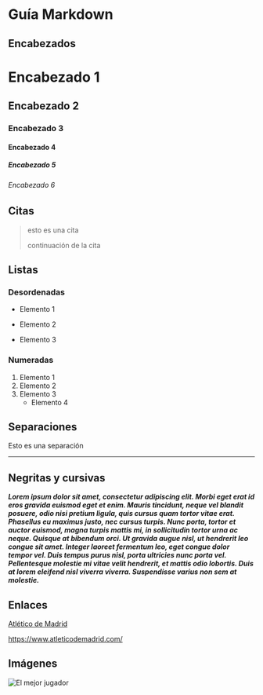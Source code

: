 # Guía Markdown


## Encabezados

# Encabezado 1
## Encabezado 2
### Encabezado 3
#### Encabezado 4
##### Encabezado 5
###### Encabezado 6



## Citas
> esto es una cita
> 
> continuación de la cita


## Listas
### Desordenadas
- Elemento 1
* Elemento 2
+ Elemento 3
 ### Numeradas
 1. Elemento 1
 2. Elemento 2
 3. Elemento 3
    - Elemento 4

## Separaciones
Esto es una separación


___________

## Negritas y cursivas
***Lorem ipsum dolor sit amet, consectetur adipiscing elit. Morbi eget erat id eros gravida euismod eget et enim. Mauris tincidunt, neque vel blandit posuere, odio nisi pretium ligula, quis cursus quam tortor vitae erat. Phasellus eu maximus justo, nec cursus turpis. Nunc porta, tortor et auctor euismod, magna turpis mattis mi, in sollicitudin tortor urna ac neque. Quisque at bibendum orci. Ut gravida augue nisl, ut hendrerit leo congue sit amet. Integer laoreet fermentum leo, eget congue dolor tempor vel. Duis tempus purus nisl, porta ultricies nunc porta vel. Pellentesque molestie mi vitae velit hendrerit, et mattis odio lobortis. Duis at lorem eleifend nisl viverra viverra. Suspendisse varius non sem at molestie.***

## Enlaces
[Atlético de Madrid](https://www.atleticodemadrid.com/ "Madrid es rojiblanca")

<https://www.atleticodemadrid.com/>

## Imágenes
![El mejor jugador](https://www.google.com/url?sa=i&url=https%3A%2F%2Fwww.90min.com%2Fposts%2Fantoine-griezmann-end-up-mls-atletico-madrid-career&psig=AOvVaw3WpFWtz6KnPbb-L6gLI50C&ust=1696056080171000&source=images&cd=vfe&opi=89978449&ved=0CBEQjRxqFwoTCLiRprObz4EDFQAAAAAdAAAAABAE)
